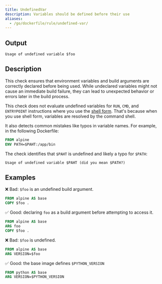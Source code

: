 ```yaml
---
title: UndefinedVar
description: Variables should be defined before their use
aliases:
  - /go/dockerfile/rule/undefined-var/
---
```


## Output

```text
Usage of undefined variable $foo
```

## Description

This check ensures that environment variables and build arguments are correctly
declared before being used. While undeclared variables might not cause an
immediate build failure, they can lead to unexpected behavior or errors later
in the build process.

This check does not evaluate undefined variables for `RUN`, `CMD`, and
`ENTRYPOINT` instructions where you use the [shell form](https://docs.docker.com/reference/dockerfile/#shell-form).
That's because when you use shell form, variables are resolved by the command
shell.

It also detects common mistakes like typos in variable names. For example, in
the following Dockerfile:

```dockerfile
FROM alpine
ENV PATH=$PAHT:/app/bin
```

The check identifies that `$PAHT` is undefined and likely a typo for `$PATH`:

```text
Usage of undefined variable $PAHT (did you mean $PATH?)
```

## Examples

❌ Bad: `$foo` is an undefined build argument.

```dockerfile
FROM alpine AS base
COPY $foo .
```

✅ Good: declaring `foo` as a build argument before attempting to access it.

```dockerfile
FROM alpine AS base
ARG foo
COPY $foo .
```

❌ Bad: `$foo` is undefined.

```dockerfile
FROM alpine AS base
ARG VERSION=$foo
```

✅ Good: the base image defines `$PYTHON_VERSION`

```dockerfile
FROM python AS base
ARG VERSION=$PYTHON_VERSION
```


